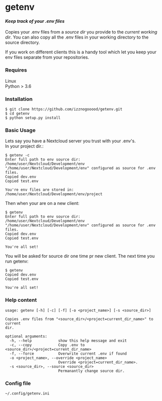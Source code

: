 # getenv
#### *Keep track of your .env files*

Copies your .env files from a *source dir* you provide to the *current
working dir*. You can also copy all the .env files in your working
directory to the source directory.

If you work on different clients this is a handy tool which let you 
keep your env files separate from your repositories. 


### Requires
Linux  
Python > 3.6  

### Installation
```
$ git clone https://github.com/izznogooood/getenv.git
$ cd getenv
$ python setup.py install
```

### Basic Usage
Lets say you have a Nextcloud server you trust with your .env's.  
In your project dir.:

```
$ getenv -c
Enter full path to env source dir: /home/user/Nextcloud/Development/env
"/home/user/Nextcloud/Development/env" configured as source for .env files.
Copied dev.env
Copied test.env

You're env files are stored in: /home/user/Nextcloud/Development/env/project
```

Then when your are on a new client:

```
$ getenv
Enter full path to env source dir: /home/user/Nextcloud/Development/env
"/home/user/Nextcloud/Development/env" configured as source for .env files.
Copied dev.env
Copied test.env

You're all set!
```
You will be asked for source dir one time pr new client. The next time
you run getenv:

```
$ getenv
Copied dev.env
Copied test.env

You're all set!
```

### Help content
```
usage: getenv [-h] [-c] [-f] [-o <project_name>] [-s <source_dir>]

Copies .env files from "<source_dir>/<project=current_dir_name>" to current
dir.

optional arguments:
  -h, --help            show this help message and exit
  -c, --copy            Copy .env to <source_dir>/<project=current_dir_name>
  -f, --force           Overwrite current .env if found
  -o <project_name>, --override <project_name>
                        Override <project=current_dir_name>.
  -s <source_dir>, --source <source_dir>
                        Permanantly change source dir.
```

### Config file

`~/.config/getenv.ini`
